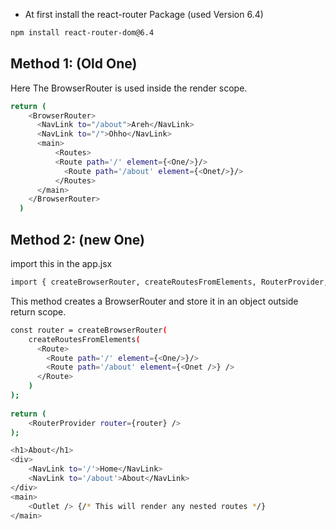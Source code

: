 - At first install the react-router Package (used Version 6.4)
```bash
npm install react-router-dom@6.4
```

## Method 1: (Old One)
Here The BrowserRouter is used inside the render scope.

```bash
return (
    <BrowserRouter>
      <NavLink to="/about">Areh</NavLink>
      <NavLink to="/">Ohho</NavLink>
      <main>
          <Routes>
          <Route path='/' element={<One/>}/>
            <Route path='/about' element={<Onet/>}/>
          </Routes>
      </main>
    </BrowserRouter>
  )
```

## Method 2: (new One)

import this in the app.jsx
```bash
import { createBrowserRouter, createRoutesFromElements, RouterProvider, Route } from 'react-router-dom';
```

This method creates a BrowserRouter and store it in an object outside return scope.

```bash
const router = createBrowserRouter(
    createRoutesFromElements(
      <Route>
        <Route path='/' element={<One/>}/>
        <Route path='/about' element={<Onet />} />
      </Route>
    )
);
  
return (
    <RouterProvider router={router} />
);
```

```bash
<h1>About</h1>
<div>
    <NavLink to='/'>Home</NavLink> 
    <NavLink to='/about'>About</NavLink>
</div>
<main>
    <Outlet /> {/* This will render any nested routes */}
</main>
```
